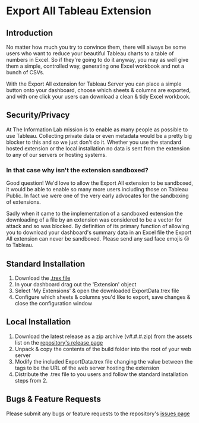 # Export All Tableau Extension

## Introduction
No matter how much you try to convince them, there will always be some users who want to reduce your beautiful Tableau charts to a table of numbers in Excel. So if they're going to do it anyway, you may as well give them a simple, controlled way, generating one Excel workbook and not a bunch of CSVs.

With the Export All extension for Tableau Server you can place a simple button onto your dashboard, choose which sheets & columns are exported, and with one click your users can download a clean & tidy Excel workbook.

## Security/Privacy
At The Information Lab mission is to enable as many people as possible to use Tableau. Collecting private data or even metadata would be a pretty big blocker to this and so we just don't do it. Whether you use the standard hosted extension or the local installation no data is sent from the extension to any of our servers or hosting systems.

### In that case why isn't the extension sandboxed?
Good question! We'd love to allow the Export All extension to be sandboxed, it would be able to enable so many more users including those on Tableau Public. In fact we were one of the very early advocates for the sandboxing of extensions. 

Sadly when it came to the implementation of a sandboxed extension the downloading of a file by an extension was considered to be a vector for attack and so was blocked. By definition of its primary function of allowing you to download your dashboard's summary data in an Excel file the Export All extension can never be sandboxed. Please send any sad face emojis 😔 to Tableau.

## Standard Installation
1. Download the [.trex file](https://exportdataextension/download)
2. In your dashboard drag out the 'Extension' object
3. Select 'My Extensions' & open the downloaded ExportData.trex file
4. Configure which sheets & columns you'd like to export, save changes & close the configuration window

## Local Installation
1. Download the latest release as a zip archive (v#.#.#.zip) from the assets list on the [repository's release page](https://github.com/TheInformationLab/Tableau-Extension-Export/releases)
2. Unpack & copy the contents of the build folder into the root of your web server
3. Modify the included ExportData.trex file changing the value between the <url></url> tags to be the URL of the web server hosting the extension
4. Distribute the .trex file to you users and follow the standard installation steps from 2.

## Bugs & Feature Requests
Please submit any bugs or feature requests to the repository's [issues page](https://github.com/TheInformationLab/Tableau-Extension-ExportData/issues)
